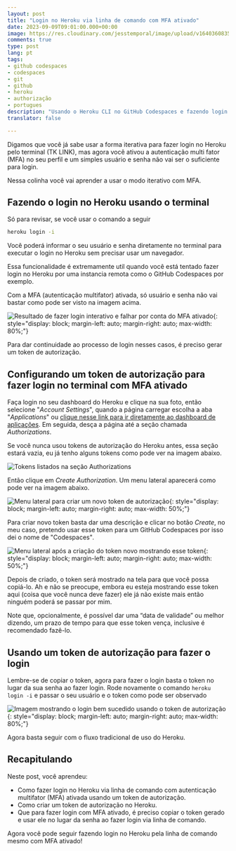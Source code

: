 ```yaml
---
layout: post
title: "Login no Heroku via linha de comando com MFA ativado"
date: 2023-09-09T09:01:00.000+00:00
image: https://res.cloudinary.com/jesstemporal/image/upload/v1640360835/covers/colinha_igmf4s.png
comments: true
type: post
lang: pt
tags:
- github codespaces
- codespaces
- git
- github
- heroku
- authorização
- portugues
description: "Usando o Heroku CLI no GitHub Codespaces e fazendo login sem navegador e com MFA ativado"
translator: false

---
```


Digamos que você já sabe usar a forma iterativa para fazer login no Heroku pelo terminal (TK LINK), mas agora você ativou a autenticação multi fator (MFA) no seu perfil e um simples usuário e senha não vai ser o suficiente para login.

Nessa colinha você vai aprender a usar o modo iterativo com MFA.

## **Fazendo o login no Heroku usando o terminal**

Só para revisar, se você usar o comando a seguir

```bash
heroku login -i
```

Você poderá informar o seu usuário e senha diretamente no terminal para executar o login no Heroku sem precisar usar um navegador.

Essa funcionalidade é extremamente util quando você está tentado fazer login no Heroku por uma instancia remota como o GitHub Codespaces por exemplo.

Com a MFA (autenticação multifator) ativada, só usuário e senha não vai bastar como pode ser visto na imagem acima. 

![Resultado de fazer login interativo e falhar por conta do MFA ativado](https://res.cloudinary.com/jesstemporal/image/upload/v1694306510/heroku-login-cli-credentials-not-enough-mfa-enabled_aye1lw.png){: style="display: block; margin-left: auto; margin-right: auto; max-width: 80%;"}


Para dar continuidade ao processo de login nesses casos, é preciso gerar um token de autorização.

## Configurando um token de autorização para fazer login no terminal **com MFA ativado**

Faça login no seu dashboard do Heroku e clique na sua foto, então selecione "*Account Settings*", quando a página carregar escolha a aba "*Applications*" ou [clique nesse link para ir diretamente ao dashboard de aplicações](https://dashboard.heroku.com/account/applications). Em seguida, desça a página até a seção chamada *Authorizations*.

Se você nunca usou tokens de autorização do Heroku antes, essa seção estará vazia, eu já tenho alguns tokens como pode ver na imagem abaixo.

![Tokens listados na seção Authorizations](https://res.cloudinary.com/jesstemporal/image/upload/v1694307511/heroku-lists-of-authorization-tokens_tli8dd.png)


Então clique em *Create Authorization*. Um menu lateral aparecerá como pode ver na imagem abaixo.

![Menu lateral para criar um novo token de autorização](https://res.cloudinary.com/jesstemporal/image/upload/v1694307588/lateral-menu-for-creating-new-authorization-token.png){: style="display: block; margin-left: auto; margin-right: auto; max-width: 50%;"}


Para criar novo token basta dar uma descrição e clicar no botão *Create*, no meu caso, pretendo usar esse token para um GitHub Codespaces por isso dei o nome de "Codespaces"*.*

![Menu lateral após a criação do token novo mostrando esse token](https://res.cloudinary.com/jesstemporal/image/upload/v1694307686/heroku-authorization-token-created-successfully.png){: style="display: block; margin-left: auto; margin-right: auto; max-width: 50%;"}


Depois de criado, o token será mostrado na tela para que você possa copiá-lo. Ah e não se preocupe, embora eu esteja mostrando esse token aqui (coisa que você nunca deve fazer) ele já não existe mais então ninguém poderá se passar por mim.

Note que, opcionalmente, é possível dar uma “data de validade” ou melhor dizendo, um prazo de tempo para que esse token vença, inclusive é recomendado fazê-lo.

## Usando um token de autorização para fazer o login

Lembre-se de copiar o token, agora para fazer o login basta o token no lugar da sua senha ao fazer login. Rode novamente o comando  `heroku login -i` e passar o seu usuário e o token como pode ser observado 

![Imagem mostrando o login bem sucedido usando o token de autorização](https://res.cloudinary.com/jesstemporal/image/upload/v1694308188/successful-login-with-authorization-token-heroku.png){: style="display: block; margin-left: auto; margin-right: auto; max-width: 80%;"}


Agora basta seguir com o fluxo tradicional de uso do Heroku.

## Recapitulando

Neste post, você aprendeu:

- Como fazer login no Heroku via linha de comando com autenticação multifator (MFA) ativada usando um token de autorização.
- Como criar um token de autorização no Heroku.
- Que para fazer login com MFA ativado, é preciso copiar o token gerado e usar ele no lugar da senha ao fazer login via linha de comando.

Agora você pode seguir fazendo login no Heroku pela linha de comando mesmo com MFA ativado!